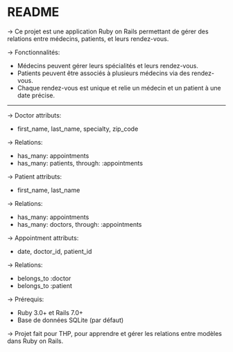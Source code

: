 # README
-> Ce projet est une application Ruby on Rails permettant de gérer des relations entre médecins, patients, et leurs rendez-vous.

-> Fonctionnalités:

* Médecins peuvent gérer leurs spécialités et leurs rendez-vous.
* Patients peuvent être associés à plusieurs médecins via des rendez-vous.
* Chaque rendez-vous est unique et relie un médecin et un patient à une date précise.

-------------------------------------------------------------------------------------------------------------------------------------------------------------

-> Doctor attributs:
*  first_name, last_name, specialty, zip_code

-> Relations:
*  has_many: appointments
*  has_many: patients, through: :appointments

-> Patient attributs: 
*  first_name, last_name

-> Relations:
*  has_many: appointments
*  has_many: doctors, through: :appointments

-> Appointment attributs: 
*  date, doctor_id, patient_id

-> Relations:
*  belongs_to :doctor
*  belongs_to :patient


-> Prérequis:

*  Ruby 3.0+ et Rails 7.0+
*  Base de données SQLite (par défaut)


-> Projet fait pour THP, pour apprendre et gérer les relations entre modèles dans Ruby on Rails.